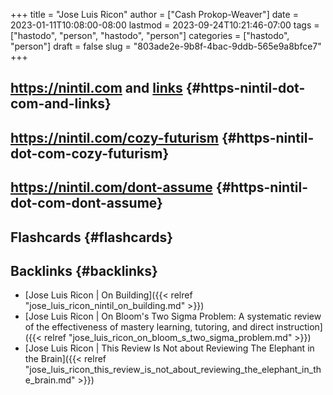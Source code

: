+++
title = "Jose Luis Ricon"
author = ["Cash Prokop-Weaver"]
date = 2023-01-11T10:08:00-08:00
lastmod = 2023-09-24T10:21:46-07:00
tags = ["hastodo", "person", "hastodo", "person"]
categories = ["hastodo", "person"]
draft = false
slug = "803ade2e-9b8f-4bac-9ddb-565e9a8bfce7"
+++

## <https://nintil.com> and [links](https://nintil.com/categories/links/) {#https-nintil-dot-com-and-links}


## <https://nintil.com/cozy-futurism> {#https-nintil-dot-com-cozy-futurism}


## <https://nintil.com/dont-assume> {#https-nintil-dot-com-dont-assume}


## Flashcards {#flashcards}


## Backlinks {#backlinks}

-   [Jose Luis Ricon | On Building]({{< relref "jose_luis_ricon_nintil_on_building.md" >}})
-   [Jose Luis Ricon | On Bloom's Two Sigma Problem: A systematic review of the effectiveness of mastery learning, tutoring, and direct instruction]({{< relref "jose_luis_ricon_on_bloom_s_two_sigma_problem.md" >}})
-   [Jose Luis Ricon | This Review Is Not about Reviewing The Elephant in the Brain]({{< relref "jose_luis_ricon_this_review_is_not_about_reviewing_the_elephant_in_the_brain.md" >}})
